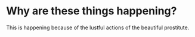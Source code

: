 # Why are these things happening?

This is happening because of the lustful actions of the beautiful prostitute.
